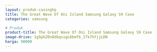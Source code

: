 ```yaml
---
layout: produk-casinghp
title: The Great Wave Of Oni Island Samsung Galaxy S9 Case
categories: samsung

# Produk
product-title: The Great Wave Of Oni Island Samsung Galaxy S9 Case
image-drive: 1g5pkZOn8dbqsigL6bmfb_Ifk7hYjjLDN
harga: 90000
---
```

